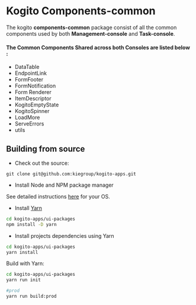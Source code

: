 # Kogito Components-common

The kogito **components-common** package consist of all the common components used by both **Management-console** and **Task-console**.

#### The Common Components Shared across both Consoles are listed below :

 * DataTable
 * EndpointLink
 * FormFooter
 * FormNotification
 * Form Renderer
 * ItemDescriptor
 * KogitoEmptyState
 * KogitoSpinner
 * LoadMore
 * ServeErrors
 * utils


## Building from source

- Check out the source:
```
git clone git@github.com:kiegroup/kogito-apps.git
```

- Install Node and NPM package manager

See detailed instructions [here](https://docs.npmjs.com/downloading-and-installing-node-js-and-npm) for your OS.

- Install [Yarn](https://classic.yarnpkg.com/)
```bash
cd kogito-apps/ui-packages
npm install -D yarn
```

- Install projects dependencies using Yarn
```bash
cd kogito-apps/ui-packages
yarn install
```

Build with Yarn:
```bash
cd kogito-apps/ui-packages
yarn run init

#prod
yarn run build:prod
```

